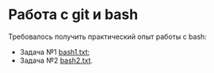 # Работа с git и bash

Требовалось получить практический опыт работы c bash:
- Задача №1 [bash1.txt](https://github.com/Irina-Iatsenko/git_bash/blob/main/bash1.txt);
- Задача №2 [bash2.txt](https://github.com/Irina-Iatsenko/git_bash/blob/main/bash2.txt).





